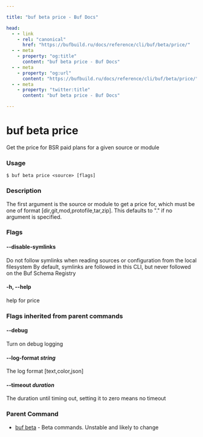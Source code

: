 ```yaml
---

title: "buf beta price - Buf Docs"

head:
  - - link
    - rel: "canonical"
      href: "https://bufbuild.ru/docs/reference/cli/buf/beta/price/"
  - - meta
    - property: "og:title"
      content: "buf beta price - Buf Docs"
  - - meta
    - property: "og:url"
      content: "https://bufbuild.ru/docs/reference/cli/buf/beta/price/"
  - - meta
    - property: "twitter:title"
      content: "buf beta price - Buf Docs"

---
```


# buf beta price

Get the price for BSR paid plans for a given source or module

### Usage

```console
$ buf beta price <source> [flags]
```

### Description

The first argument is the source or module to get a price for, which must be one of format \[dir,git,mod,protofile,tar,zip\]. This defaults to "." if no argument is specified.

### Flags

#### \--disable-symlinks

Do not follow symlinks when reading sources or configuration from the local filesystem By default, symlinks are followed in this CLI, but never followed on the Buf Schema Registry

#### \-h, --help

help for price

### Flags inherited from parent commands

#### \--debug

Turn on debug logging

#### \--log-format _string_

The log format \[text,color,json\]

#### \--timeout _duration_

The duration until timing out, setting it to zero means no timeout

### Parent Command

- [buf beta](../) - Beta commands. Unstable and likely to change
